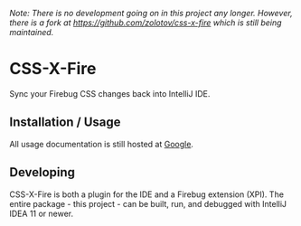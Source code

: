 _Note: There is no development going on in this project any longer. However, there is a fork at https://github.com/zolotov/css-x-fire which is still being maintained._


CSS-X-Fire
==========

Sync your Firebug CSS changes back into IntelliJ IDE.

Installation / Usage
--------------------

All usage documentation is still hosted at [Google](http://code.google.com/p/css-x-fire/).

Developing
----------

CSS-X-Fire is both a plugin for the IDE and a Firebug extension (XPI). The entire package - this project - can be built, run, and debugged with IntelliJ IDEA 11 or newer.

